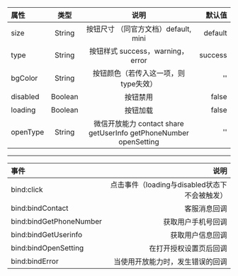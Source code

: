 属性 | 类型 | 说明 | 默认值
:- | :-: | :-: | -: 
size | String | 按钮尺寸 （同官方文档）default, mini | default
type | String  | 按钮样式 success，warning，error | success
bgColor | String | 按钮颜色（若传入这一项，则type失效） | ''
disabled | Boolean | 按钮禁用 | false
loading | Boolean | 按钮加载 | false
openType | String | 微信开放能力 contact share getUserInfo getPhoneNumber openSetting | ''
---

事件 | 说明
:- | -:
bind:click | 点击事件（loading与disabled状态下不会被触发）
bind:bindContact | 客服消息回调
bind:bindGetPhoneNumber | 获取用户手机号回调
bind:bindGetUserinfo | 获取用户信息回调
bind:bindOpenSetting | 在打开授权设置页后回调
bind:bindError | 当使用开放能力时，发生错误的回调

